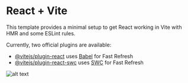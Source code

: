 # React + Vite

This template provides a minimal setup to get React working in Vite with HMR and some ESLint rules.

Currently, two official plugins are available:

- [@vitejs/plugin-react](https://github.com/vitejs/vite-plugin-react/blob/main/packages/plugin-react/README.md) uses [Babel](https://babeljs.io/) for Fast Refresh
- [@vitejs/plugin-react-swc](https://github.com/vitejs/vite-plugin-react-swc) uses [SWC](https://swc.rs/) for Fast Refresh

![alt text](https://media.giphy.com/media/v1.Y2lkPTc5MGI3NjExbTlsNWo5cmJnMWRqZzB6NG01bTh3dnJ2eGN2M2l2b2Y5eTR2bTk2aiZlcD12MV9pbnRlcm5hbF9naWZfYnlfaWQmY3Q9Zw/y6x46ln6NkX5t7Aq0d/giphy.gif)
